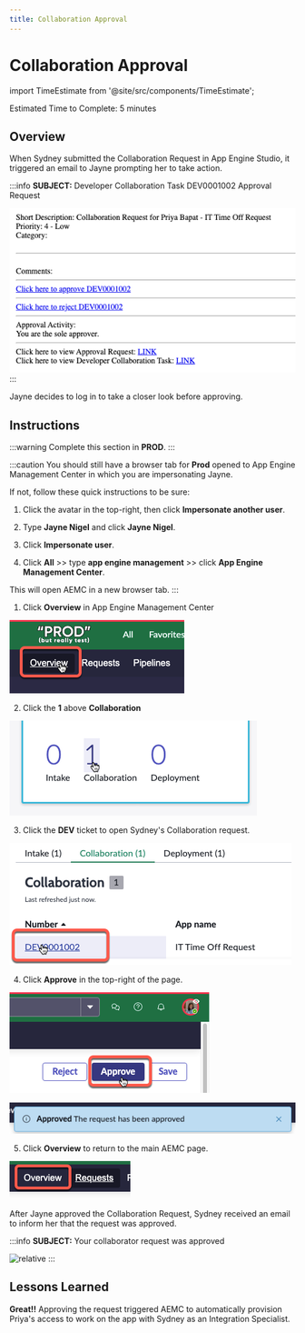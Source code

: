 ```yaml
---
title: Collaboration Approval
---
```

# Collaboration Approval

import TimeEstimate from '@site/src/components/TimeEstimate';

<TimeEstimate>Estimated Time to Complete: 5 minutes</TimeEstimate>

## Overview

When Sydney submitted the Collaboration Request in App Engine Studio, it triggered an email to Jayne prompting her to take action. 

:::info
**SUBJECT:** Developer Collaboration Task DEV0001002 Approval Request

![relative](../assets/images/2023-07-11-21-20-36.png)
:::

Jayne decides to log in to take a closer look before approving. 

## Instructions 

:::warning
Complete this section in **PROD**.
:::

:::caution
You should still have a browser tab for **Prod** opened to App Engine Management Center in which you are impersonating Jayne. 
 
If not, follow these quick instructions to be sure:
 
1. Click the avatar in the top-right, then click **Impersonate another user**.
 
2. Type **Jayne Nigel** and click **Jayne Nigel**.
 
3. Click **Impersonate user**.
 
4. Click **All** >> type **app engine management** >> click **App Engine Management Center**.
 
This will open AEMC in a new browser tab.
:::

1. Click **Overview** in App Engine Management Center

![relative](../assets/images/2023-07-11-20-33-36.png) 

2. Click the **1** above **Collaboration**

![relative](../assets/images/2023-07-11-20-33-05.png)

3. Click the **DEV** ticket to open Sydney's Collaboration request.

![relative](../assets/images/2023-07-11-20-35-33.png)

4. Click **Approve** in the top-right of the page. 

![relative](../assets/images/2023-07-11-16-56-47.png)

![relative](../assets/images/2023-07-11-17-01-13.png)

5. Click **Overview** to return to the main AEMC page.

![relative](../assets/images/2023-07-11-20-38-56.png)


After Jayne approved the Collaboration Request, Sydney received an email to inform her that the request was approved. 

:::info
**SUBJECT:** Your collaborator request was approved

![relative](https://creatorworkflowsnow.github.io/lab-aemc-utah-v2/assets/images/2023-07-11-21-05-07.png)
:::

## Lessons Learned

**Great!!** Approving the request triggered AEMC to automatically provision Priya's access to work on the app with Sydney as an Integration Specialist.